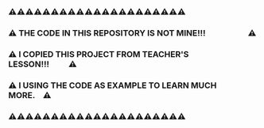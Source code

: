 ### ⚠️⚠️⚠️⚠️⚠️⚠️⚠️⚠️⚠️⚠️⚠️⚠️⚠️⚠️⚠️⚠️⚠️️⚠️⚠️⚠️⚠️
### ⚠️ THE CODE IN THIS REPOSITORY IS NOT MINE!!!&nbsp;&nbsp;&nbsp;&nbsp;&nbsp;&nbsp;&nbsp;&nbsp;&nbsp;&nbsp;&nbsp;&nbsp;&nbsp;&nbsp;&nbsp;&nbsp;&nbsp;&nbsp;&nbsp;&nbsp;&nbsp;&nbsp;⚠️
### ⚠️ I COPIED THIS PROJECT FROM TEACHER'S LESSON!!!&nbsp;&nbsp;&nbsp;&nbsp;&nbsp;&nbsp;&nbsp;&nbsp;&nbsp;&nbsp;⚠️
### ⚠️ I USING THE CODE AS EXAMPLE TO LEARN MUCH MORE.&nbsp;&nbsp;&nbsp;&nbsp;⚠️
### ⚠️⚠️⚠️⚠️⚠️⚠️⚠️⚠️⚠️⚠️⚠️⚠️⚠️⚠️⚠️⚠️⚠️️⚠️⚠️⚠️⚠️
